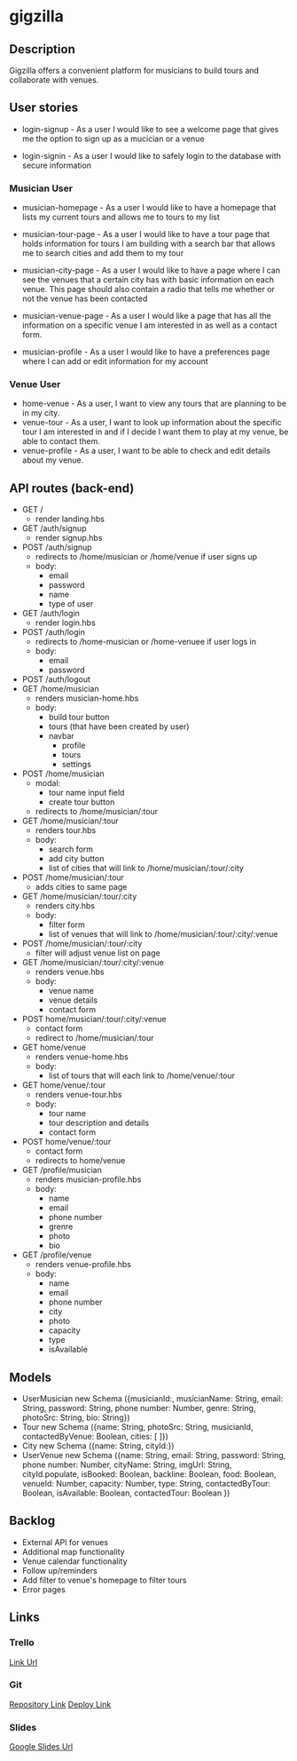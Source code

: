 # gigzilla
## Description
Gigzilla offers a convenient platform for musicians to build tours and collaborate with venues.

## User stories
- login-signup - As a user I would like to see a welcome page that gives me the option to sign up as a mucician or a venue

- login-signin - As a user I would like to safely login to the database with secure information

### Musician User
- musician-homepage - As a user I would like to have a homepage that lists my current tours and allows me to tours to my list

- musician-tour-page - As a user I would like to have a tour page that holds information for tours I am building with a search bar that allows me to search cities and add them to my tour

- musician-city-page - As a user I would like to have a page where I can see the venues that a certain city has with basic information on each venue.  This page should also contain a radio that tells me whether or not the venue has been contacted

- musician-venue-page - As a user I would like a page that has all the information on a specific venue I am interested in as well as a contact form.

- musician-profile - As a user I would like to have a preferences page where I can add or edit information for my account

### Venue User
- home-venue - As a user, I want to view any tours that are planning to be in my city.
- venue-tour - As a user, I want to look up information about the specific tour I am interested in and if I decide I want them to play at my venue, be able to contact them.
- venue-profile - As a user, I want to be able to check and edit details about my venue. 

## API routes (back-end)
- GET /
    - render landing.hbs
- GET /auth/signup
    - render signup.hbs
- POST /auth/signup
    - redirects to /home/musician or /home/venue if user signs up
    - body: 
        - email
        - password
        - name
        - type of user
- GET /auth/login
    - render login.hbs
- POST /auth/login
    - redirects to /home-musician or /home-venuee if user logs in
    - body: 
        - email
        - password
- POST /auth/logout
- GET /home/musician
    - renders musician-home.hbs
    - body: 
        - build tour button
        - tours (that have been created by user)
        - navbar
            - profile
            - tours
            - settings
- POST /home/musician 
    - modal: 
        - tour name input field
        - create tour button
    - redirects to /home/musician/:tour
- GET /home/musician/:tour
    - renders tour.hbs
    - body:
        - search form
        - add city button
        - list of cities that will link to /home/musician/:tour/:city
- POST /home/musician/:tour
    - adds cities to same page
- GET /home/musician/:tour/:city
    - renders city.hbs
    - body: 
        - filter form
        - list of venues that will link to /home/musician/:tour/:city/:venue
- POST /home/musician/:tour/:city
    - filter will adjust venue list on page
- GET /home/musician/:tour/:city/:venue
    - renders venue.hbs
    - body: 
        - venue name
        - venue details
        - contact form
- POST home/musician/:tour/:city/:venue
    - contact form 
    - redirect to /home/musician/:tour
- GET home/venue
    - renders venue-home.hbs
    - body: 
        - list of tours that will each link to /home/venue/:tour
- GET home/venue/:tour
    - renders venue-tour.hbs
    - body:
        - tour name
        - tour description and details
        - contact form
- POST home/venue/:tour
    - contact form
    - redirects to home/venue
- GET /profile/musician
    - renders musician-profile.hbs
    - body: 
        - name
        - email
        - phone number
        - grenre
        - photo
        - bio
- GET /profile/venue
    - renders venue-profile.hbs
    - body: 
        - name
        - email
        - phone number
        - city
        - photo
        - capacity
        - type
        - isAvailable

## Models
- UserMusician new Schema ({musicianId:, musicianName: String, email: String, password: String, phone number: Number, genre: String, photoSrc: String, bio: String})
- Tour new Schema ({name: String, photoSrc: String, musicianId, contactedByVenue: Boolean, cities: [ ]})
- City new Schema ({name: String, cityId:})
- UserVenue new Schema ({name: String, email: String, password: String, phone number: Number, cityName: String, imgUrl: String, cityId.populate, isBooked: Boolean, backline: Boolean, food: Boolean, venueId: Number, capacity: Number, type: String, contactedByTour: Boolean, isAvailable: Boolean, contactedTour: Boolean
})

## Backlog
- External API for venues
- Additional map functionality
- Venue calendar functionality
- Follow up/reminders 
- Add filter to venue's homepage to filter tours
- Error pages

## Links
### Trello
[Link Url](https://trello.com/b/Z5qOXq4I/gigzilla)

### Git
[Repository Link](https://github.com/colorpulse6/gigzilla)
[Deploy Link]()

### Slides
[Google Slides Url]()